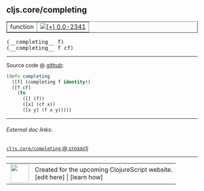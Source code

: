 ## cljs.core/completing



 <table border="1">
<tr>
<td>function</td>
<td><a href="https://github.com/cljsinfo/cljs-api-docs/tree/0.0-2341"><img valign="middle" alt="[+] 0.0-2341" title="Added in 0.0-2341" src="https://img.shields.io/badge/+-0.0--2341-lightgrey.svg"></a> </td>
</tr>
</table>


 <samp>
(__completing__ f)<br>
</samp>
 <samp>
(__completing__ f cf)<br>
</samp>

---







Source code @ [github](https://github.com/clojure/clojurescript/blob/r2843/src/cljs/cljs/core.cljs#L1816-L1822):

```clj
(defn completing
  ([f] (completing f identity))
  ([f cf]
    (fn
      ([] (f))
      ([x] (cf x))
      ([x y] (f x y)))))
```

<!--
Repo - tag - source tree - lines:

 <pre>
clojurescript @ r2843
└── src
    └── cljs
        └── cljs
            └── <ins>[core.cljs:1816-1822](https://github.com/clojure/clojurescript/blob/r2843/src/cljs/cljs/core.cljs#L1816-L1822)</ins>
</pre>

-->

---



###### External doc links:

[`cljs.core/completing` @ crossclj](http://crossclj.info/fun/cljs.core.cljs/completing.html)<br>

---

 <table>
<tr><td>
<img valign="middle" align="right" width="48px" src="http://i.imgur.com/Hi20huC.png">
</td><td>
Created for the upcoming ClojureScript website.<br>
[edit here] | [learn how]
</td></tr></table>

[edit here]:https://github.com/cljsinfo/cljs-api-docs/blob/master/cljsdoc/cljs.core/completing.cljsdoc
[learn how]:https://github.com/cljsinfo/cljs-api-docs/wiki/cljsdoc-files

<!--

This information was too distracting to show to readers, but I'll leave it
commented here since it is helpful to:

- pretty-print the data used to generate this document
- and show how to retrieve that data



The API data for this symbol:

```clj
{:ns "cljs.core",
 :name "completing",
 :type "function",
 :signature ["[f]" "[f cf]"],
 :source {:code "(defn completing\n  ([f] (completing f identity))\n  ([f cf]\n    (fn\n      ([] (f))\n      ([x] (cf x))\n      ([x y] (f x y)))))",
          :title "Source code",
          :repo "clojurescript",
          :tag "r2843",
          :filename "src/cljs/cljs/core.cljs",
          :lines [1816 1822]},
 :full-name "cljs.core/completing",
 :full-name-encode "cljs.core/completing",
 :history [["+" "0.0-2341"]]}

```

Retrieve the API data for this symbol:

```clj
;; from Clojure REPL
(require '[clojure.edn :as edn])
(-> (slurp "https://raw.githubusercontent.com/cljsinfo/cljs-api-docs/catalog/cljs-api.edn")
    (edn/read-string)
    (get-in [:symbols "cljs.core/completing"]))
```

-->
